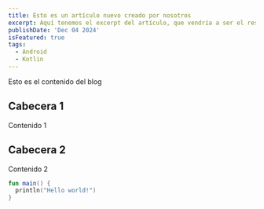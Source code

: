 ```yaml
---
title: Esto es un artículo nuevo creado por nosotros
excerpt: Aquí tenemos el excerpt del artículo, que vendría a ser el resumen previo a abrirlo
publishDate: 'Dec 04 2024'
isFeatured: true
tags:
  - Android
  - Kotlin
---
```


Esto es el contenido del blog

## Cabecera 1

Contenido 1

## Cabecera 2

Contenido 2

```kotlin
fun main() {
  println("Hello world!")
}
```
